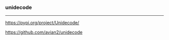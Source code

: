 ### unidecode
---
https://pypi.org/project/Unidecode/

https://github.com/avian2/unidecode

```
```

```
```

```
```


